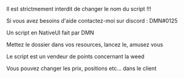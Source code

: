 Il est strictmement interdit de changer le nom du script !!!

Si vous avez besoins d'aide contactez-moi sur discord : DMN#0125

Un script en NativeUI fait par DMN

Mettez le dossier dans vos resources, lancez le, amusez vous

Le script est un vendeur de points concernant la weed

Vous pouvez changer les prix, positions etc... dans le client
